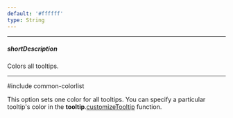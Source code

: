 ```yaml
---
default: '#ffffff'
type: String
---
```

---
##### shortDescription
Colors all tooltips.

---
#include common-colorlist

This option sets one color for all tooltips. You can specify a particular tooltip's color in the **tooltip**.[customizeTooltip](/api-reference/20%20Data%20Visualization%20Widgets/BaseChart/1%20Configuration/tooltip/customizeTooltip.md '{basewidgetpath}/Configuration/tooltip#customizeTooltip') function.